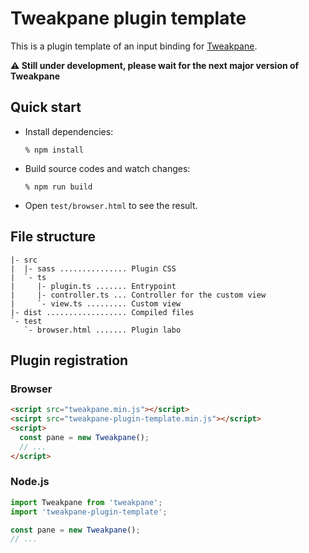 # Tweakpane plugin template
This is a plugin template of an input binding for [Tweakpane][tweakpane].

**:warning: Still under development, please wait for the next major version of Tweakpane**


## Quick start
- Install dependencies:
  ```
  % npm install
  ```
- Build source codes and watch changes:
  ```
  % npm run build
  ```
- Open `test/browser.html` to see the result.


## File structure
```
|- src
|  |- sass ............... Plugin CSS
|  `- ts
|     |- plugin.ts ....... Entrypoint
|     |- controller.ts ... Controller for the custom view
|     `- view.ts ......... Custom view
|- dist .................. Compiled files
`- test
   `- browser.html ....... Plugin labo
```

## Plugin registration


### Browser
```html
<script src="tweakpane.min.js"></script>
<scirpt src="tweakpane-plugin-template.min.js"></script>
<script>
  const pane = new Tweakpane();
  // ...
</script>
```


### Node.js
```js
import Tweakpane from 'tweakpane';
import 'tweakpane-plugin-template';

const pane = new Tweakpane();
// ...
```


[tweakpane]: https://github.com/cocopon/tweakpane/
